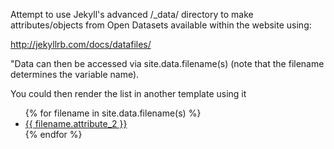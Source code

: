 Attempt to use Jekyll's advanced /_data/ directory to make attributes/objects from Open Datasets available within the website using:

http://jekyllrb.com/docs/datafiles/

"Data can then be accessed via site.data.filename(s) (note that the filename determines the variable name).

You could then render the list in another template using it

<ul>
{% for filename in site.data.filename(s) %}
  <li>
    <a href="https://github.com/{{ filename.attribute_1 }}">
      {{ filename.attribute_2 }}
    </a>
  </li>
{% endfor %}
</ul>
